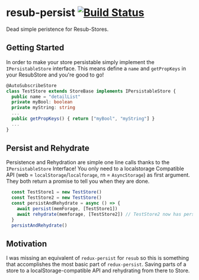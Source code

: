 # resub-persist [![Build Status](https://travis-ci.org/Hizoul/resub-persist.svg?branch=master)](https://travis-ci.org/Hizoul/resub-persist)

Dead simple peristence for Resub-Stores.

## Getting Started

In order to make your store persistable simply implement the `IPersistableStore` interface.
This means define a `name` and `getPropKeys` in your ResubStore and you're good to go!

```ts
@AutoSubscribeStore
class TestStore extends StoreBase implements IPersistableStore {
  public name = "detailList"
  private myBool: boolean
  private myString: string
  ...
  public getPropKeys() { return ["myBool", "myString"] }
  ...
}
```

## Persist and Rehydrate

Persistence and Rehydration are simple one line calls thanks to the `IPersistableStore` Interface!
You only need to a localstorage Compatible API (web = `localStorage`/`localforage`, rn = `AsyncStorage`) as first argument.
They both return a promise to tell you when they are done.

```ts
  const TestStore1 = new TestStore()
  const TestStore2 = new TestStore()
  const persistAndRehydrate = async () => {
    await persist(memForage, [TestStore1])
    await rehydrate(memforage, [TestStore2]) // TestStore2 now has persisted state of TestStore1
  }
  persistAndRehydrate()
```

## Motivation

I was missing an equivalent of `redux-persist` for `resub` so this is something that accomplishes the most basic part of `redux-persist`. Saving parts of a store to a localStorage-compatible API and rehydrating from there to Store.
